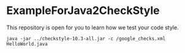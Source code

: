# ExampleForJava2CheckStyle
This repository is open for you to learn how we test your code style.

`java -jar ../checkstyle-10.3-all.jar -c /google_checks.xml HelloWorld.java`
